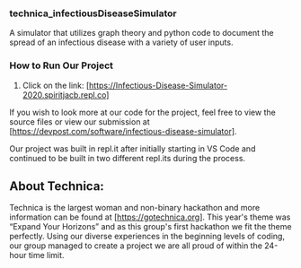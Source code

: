 ### technica_infectiousDiseaseSimulator
A simulator that utilizes graph theory and python code to document the spread of an infectious disease with a variety of user inputs.

### How to Run Our Project
1. Click on the link: [https://Infectious-Disease-Simulator-2020.spiritjacb.repl.co]

If you wish to look more at our code for the project, feel free to view the source files or view our submission at [https://devpost.com/software/infectious-disease-simulator].

Our project was built in repl.it after initially starting in VS Code and continued to be built in two different repl.its during the process.

## About Technica:
Technica is the largest woman and non-binary hackathon and more information can be found at [https://gotechnica.org]. This year's theme was “Expand Your Horizons” and as this group's first hackathon we fit the theme perfectly. Using our diverse experiences in the beginning levels of coding, our group managed to create a project we are all proud of within the 24-hour time limit.
